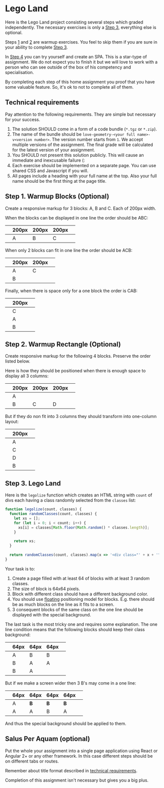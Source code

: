 Lego Land
=========

Here is the Lego Land project consisting several steps which graded independently. The necessary exercises is only a
[Step 3](#step-3-lego-land), everything else is optional.

Steps [1](#step-1-warmup-blocks-optional) and [2](#step-2-warmup-rectangle-optional) are warmup exercises. You feel to
skip them if you are sure in your ability to complete [Step 3](#step-3-lego-land).

In [Step 4](#salus-per-aquam-optional) you can try yourself and create an SPA. This is a star-type of assignment. We do
not expect you to finish it but we will love to work with a person who can see outside of the box of his competency and
specialisation.

By completing each step of this home assignment you proof that you have some valuable feature. So, it's ok to not to
complete all of them.

Technical requirements
----------------------

Pay attention to the following requirements. They are simple but necessary for your success.

1. The solution SHOULD come in a form of a code bundle (`*.tgz` or `*.zip`).
1. The name of the bundle should be `love-geometry-<your full name>-v<version number>`. The version number starts from
   `1`. We accept multiple versions of the assignment. The final grade will be calculated for the latest version of your
   assignment.
1. You SHOULD not present this solution publicly. This will cause an immediate and inexcusable failure (:
1. Each exercise should be implemented on a separate page. You can use shared CSS and Javascript if you will.
1. All pages include a heading with your full name at the top. Also your full name should be the first thing at the page
title.

Step 1. Warmup Blocks (Optional)
--------------------------------

Create a responsive markup for 3 blocks: A, B and C. Each of 200px width.

When the blocks can be displayed in one line the order should be ABC:

|     |   200px  |   200px  |   200px  |     |
|-----|----------|----------|----------|-----|
|     |     A    |     B    |     C    |     |

When only 2 blocks can fit in one line the order should be ACB:

|     |   200px  |   200px  |     |
|-----|----------|----------|-----|
|     |     A    |     C    |     |
|     |     B    |          |     |

Finally, when there is space only for a one block the order is CAB:

|     |   200px  |     |
|-----|----------|-----|
|     |     C    |     |
|     |     A    |     |
|     |     B    |     |

Step 2. Warmup Rectangle (Optional)
-----------------------------------

Create responsive markup for the following 4 blocks. Preserve the order listed below.

Here is how they should be positioned when there is enough space to display all 3 columns: 

|     |   200px  |   200px  |   200px  |     |
|-----|----------|----------|----------|-----|
|     |     A    |          |          |     |
|     |     B    |     C    |     D    |     |

But if they do non fit into 3 columns they should transform into one-column layout:

|     |   200px  |     |
|-----|----------|-----|
|     |     A    |     |
|     |     C    |     |
|     |     D    |     |
|     |     B    |     |

Step 3. Lego Land
-----------------

Here is the `legolize` function which creates an HTML string with `count` of divs each having a class randomly selected
from the `classes` list:

```javascript 1.8
function legolize(count, classes) {
  function randomClasses(count, classes) {
    let xs = [];
    for (let i = 0; i < count; i++) {
      xs[i] = classes[Math.floor(Math.random() * classes.length)];
    }
    
    return xs;
  }
  
  return randomClasses(count, classes).map(x => '<div class="' + x + '">&nbsp;</div>');
}
```

Your task is to:

1. Create a page filled with at least 64 of blocks with at least 3 random classes.
1. The size of block is 64x64 pixels.
1. Block with different class should have a different background color.
1. You should use [floating](https://www.w3schools.com/cssref/pr_class_float.asp) positioning model for blocks. E.g.
   there should be as much blocks on the line as it fits to a screen. 
1. 3 consequent blocks of the same class on the one line should be displayed with the special background.

The last task is the most tricky one and requires some explanation. The one line condition means that the following
blocks should keep their class background:

|     |   64px   |    64px  |    64px  |     |
|-----|----------|----------|----------|-----|
|     |     A    |     B    |     B    |     |
|     |     B    |     A    |     A    |     |
|     |     B    |     A    |          |     |

But if we make a screen wider then 3 B's may come in a one line:

|     |   64px   |    64px  |    64px  |    64px  |     |
|-----|----------|----------|----------|----------|-----|
|     |     A    |   **B**  |   **B**  |   **B**  |     |
|     |     A    |     A    |     B    |     A    |     |

And thus the special background should be applied to them.

Salus Per Aquam (optional)
--------------------------

Put the whole your assignment into a single page application using React or Angular 2+ or any other framework. In this
case different steps should be on different tabs or routes.

Remember about title format described in [technical requirements](#technical-requirements).

Completion of this assignment isn't necessary but gives you a big plus.